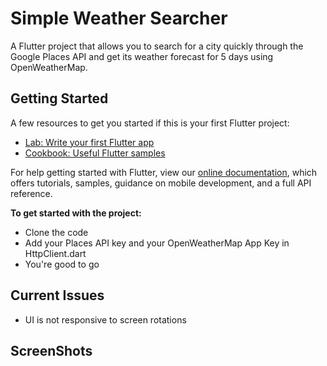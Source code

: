 # Simple Weather Searcher

A Flutter project that allows you to search for a city quickly through the Google Places API and get its weather forecast for 5 days using OpenWeatherMap.

## Getting Started

A few resources to get you started if this is your first Flutter project:

- [Lab: Write your first Flutter app](https://flutter.dev/docs/get-started/codelab)
- [Cookbook: Useful Flutter samples](https://flutter.dev/docs/cookbook)

For help getting started with Flutter, view our
[online documentation](https://flutter.dev/docs), which offers tutorials,
samples, guidance on mobile development, and a full API reference.

**To get started with the project:**
- Clone the code
- Add your Places API key and your OpenWeatherMap App Key in HttpClient.dart
- You're good to go

## Current Issues

- UI is not responsive to screen rotations

## ScreenShots

<blockquote class="imgur-embed-pub" lang="en" data-id="a/Ubo1dj1"><a href="//imgur.com/a/Ubo1dj1"></a></blockquote><script async src="//s.imgur.com/min/embed.js" charset="utf-8"></script>
